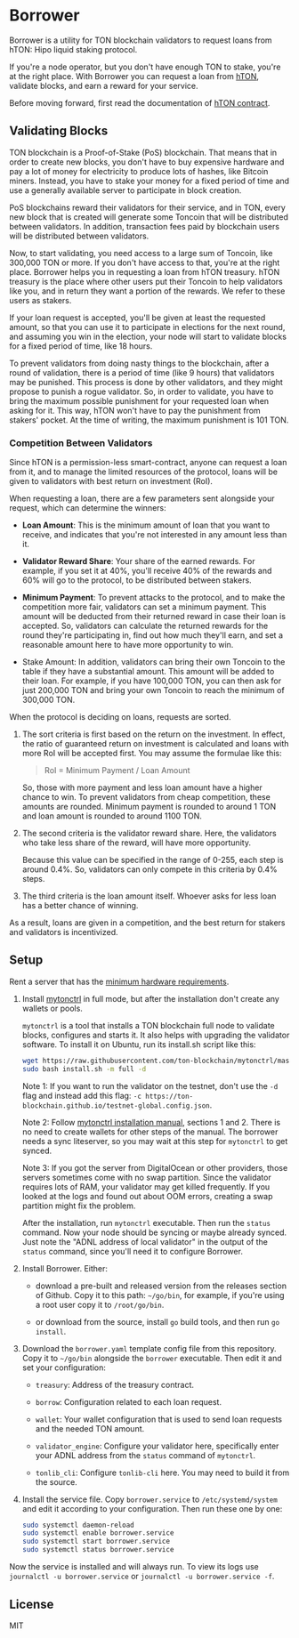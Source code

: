 # Borrower

Borrower is a utility for TON blockchain validators to request loans from hTON: Hipo liquid staking protocol.

If you're a node operator, but you don't have enough TON to stake, you're at the right place. With Borrower you can request a loan from [hTON](https://github.com/HipoFinance/contract), validate blocks, and earn a reward for your service.

Before moving forward, first read the documentation of [hTON contract](https://github.com/HipoFinance/contract).

## Validating Blocks

TON blockchain is a Proof-of-Stake (PoS) blockchain. That means that in order to create new blocks, you don't have to buy expensive hardware and pay a lot of money for electricity to produce lots of hashes, like Bitcoin miners. Instead, you have to stake your money for a fixed period of time and use a generally available server to participate in block creation.

PoS blockchains reward their validators for their service, and in TON, every new block that is created will generate some Toncoin that will be distributed between validators. In addition, transaction fees paid by blockchain users will be distributed between validators.

Now, to start validating, you need access to a large sum of Toncoin, like 300,000 TON or more. If you don't have access to that, you're at the right place. Borrower helps you in requesting a loan from hTON treasury. hTON treasury is the place where other users put their Toncoin to help validators like you, and in return they want a portion of the rewards. We refer to these users as stakers.

If your loan request is accepted, you'll be given at least the requested amount, so that you can use it to participate in elections for the next round, and assuming you win in the election, your node will start to validate blocks for a fixed period of time, like 18 hours.

To prevent validators from doing nasty things to the blockchain, after a round of validation, there is a period of time (like 9 hours) that validators may be punished. This process is done by other validators, and they might propose to punish a rogue validator. So, in order to validate, you have to bring the maximum possible punishment for your requested loan when asking for it. This way, hTON won't have to pay the punishment from stakers' pocket. At the time of writing, the maximum punishment is 101 TON.

### Competition Between Validators

Since hTON is a permission-less smart-contract, anyone can request a loan from it, and to manage the limited resources of the protocol, loans will be given to validators with best return on investment (RoI).

When requesting a loan, there are a few parameters sent alongside your request, which can determine the winners:

- **Loan Amount**: This is the minimum amount of loan that you want to receive, and indicates that you're not interested in any amount less than it.

- **Validator Reward Share**: Your share of the earned rewards. For example, if you set it at 40%, you'll receive 40% of the rewards and 60% will go to the protocol, to be distributed between stakers.

- **Minimum Payment**: To prevent attacks to the protocol, and to make the competition more fair, validators can set a minimum payment. This amount will be deducted from their returned reward in case their loan is accepted. So, validators can calculate the returned rewards for the round they're participating in, find out how much they'll earn, and set a reasonable amount here to have more opportunity to win.

- Stake Amount: In addition, validators can bring their own Toncoin to the table if they have a substantial amount. This amount will be added to their loan. For example, if you have 100,000 TON, you can then ask for just 200,000 TON and bring your own Toncoin to reach the minimum of 300,000 TON.

When the protocol is deciding on loans, requests are sorted.

1. The sort criteria is first based on the return on the investment. In effect, the ratio of guaranteed return on investment is calculated and loans with more RoI will be accepted first. You may assume the formulae like this:

    > RoI = Minimum Payment / Loan Amount

    So, those with more payment and less loan amount have a higher chance to win. To prevent validators from cheap competition, these amounts are rounded. Minimum payment is rounded to around 1 TON and loan amount is rounded to around 1100 TON.

2. The second criteria is the validator reward share. Here, the validators who take less share of the reward, will have more opportunity.

    Because this value can be specified in the range of 0-255, each step is around 0.4%. So, validators can only compete in this criteria by 0.4% steps.

3. The third criteria is the loan amount itself. Whoever asks for less loan has a better chance of winning.

As a result, loans are given in a competition, and the best return for stakers and validators is incentivized.

## Setup

Rent a server that has the [minimum hardware requirements](https://docs.ton.org/participate/run-nodes/full-node#hardware-requirements).

1. Install [mytonctrl](https://github.com/ton-blockchain/mytonctrl/) in full mode, but after the installation don't create any wallets or pools.

    `mytonctrl` is a tool that installs a TON blockchain full node to validate blocks, configures and starts it. It also helps with upgrading the validator software. To install it on Ubuntu, run its install.sh script like this:

    ```sh
    wget https://raw.githubusercontent.com/ton-blockchain/mytonctrl/master/scripts/install.sh
    sudo bash install.sh -m full -d
    ```

    Note 1: If you want to run the validator on the testnet, don't use the `-d` flag and instead add this flag: `-c https://ton-blockchain.github.io/testnet-global.config.json`.

    Note 2: Follow [mytonctrl installation manual](https://github.com/ton-blockchain/mytonctrl/blob/master/docs/en/manual-ubuntu.md), sections 1 and 2. There is no need to create wallets for other steps of the manual. The borrower needs a sync liteserver, so you may wait at this step for `mytonctrl` to get synced.

    Note 3: If you got the server from DigitalOcean or other providers, those servers sometimes come with no swap partition. Since the validator requires lots of RAM, your validator may get killed frequently. If you looked at the logs and found out about OOM errors, creating a swap partition might fix the problem.

    After the installation, run `mytonctrl` executable. Then run the `status` command. Now your node should be syncing or maybe already synced. Just note the "ADNL address of local validator" in the output of the `status` command, since you'll need it to configure Borrower.

2. Install Borrower. Either:

    - download a pre-built and released version from the releases section of Github. Copy it to this path: `~/go/bin`, for example, if you're using a root user copy it to `/root/go/bin`.

    - or download from the source, install `go` build tools, and then run `go install`.

3. Download the `borrower.yaml` template config file from this repository. Copy it to `~/go/bin` alongside the `borrower` executable. Then edit it and set your configuration:

    - `treasury`: Address of the treasury contract.

    - `borrow`: Configuration related to each loan request.

    - `wallet`: Your wallet configuration that is used to send loan requests and the needed TON amount.

    - `validator_engine`: Configure your validator here, specifically enter your ADNL address from the `status` command of `mytonctrl`.

    - `tonlib_cli`: Configure `tonlib-cli` here. You may need to build it from the source.

4. Install the service file. Copy `borrower.service` to `/etc/systemd/system` and edit it according to your configuration. Then run these one by one:

    ```sh
    sudo systemctl daemon-reload
    sudo systemctl enable borrower.service
    sudo systemctl start borrower.service
    sudo systemctl status borrower.service
    ```

Now the service is installed and will always run. To view its logs use `journalctl -u borrower.service` or `journalctl -u borrower.service -f`.

## License

MIT
